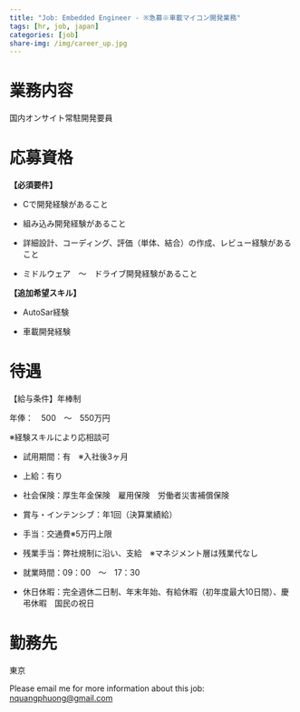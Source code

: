 ```yaml
---
title: "Job: Embedded Engineer - ※急募※車載マイコン開発業務"
tags: [hr, job, japan]
categories: [job]
share-img: /img/career_up.jpg
---
```


# 業務内容

国内オンサイト常駐開発要員

# 応募資格

**【必須要件】**

* Cで開発経験があること

* 組み込み開発経験があること

* 詳細設計、コーディング、評価（単体、結合）の作成、レビュー経験があること

* ミドルウェア　〜　ドライブ開発経験があること

**【追加希望スキル】**

* AutoSar経験

* 車載開発経験

# 待遇

【給与条件】年棒制

年俸：　500　〜　550万円

※経験スキルにより応相談可

* 試用期間：有　※入社後3ヶ月

* 上給：有り

* 社会保険：厚生年金保険　雇用保険　労働者災害補償保険

* 賞与・インテンシブ：年1回（決算業績給）

* 手当：交通費※5万円上限

* 残業手当：弊社規制に沿い、支給　※マネジメント層は残業代なし

* 就業時間：09：00　〜　17：30

* 休日休暇：完全週休二日制、年末年始、有給休暇（初年度最大10日間）、慶弔休暇　国民の祝日

# 勤務先

東京

Please email me for more information about this job: nquangphuong@gmail.com

<script async src="//pagead2.googlesyndication.com/pagead/js/adsbygoogle.js"></script>
<ins class="adsbygoogle"
     style="display:block; text-align:center;"
     data-ad-layout="in-article"
     data-ad-format="fluid"
     data-ad-client="ca-pub-2750437710821247"
     data-ad-slot="8905029259"></ins>
<script>
     (adsbygoogle = window.adsbygoogle || []).push({});
</script>